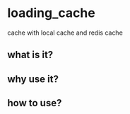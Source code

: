 # loading_cache
cache with local cache and redis cache

## what is it?

## why use it?

## how to use?
